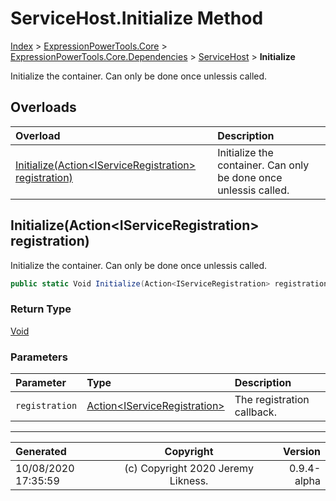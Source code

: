 ﻿# ServiceHost.Initialize Method

[Index](../index.md) > [ExpressionPowerTools.Core](ExpressionPowerTools.Core.a.md) > [ExpressionPowerTools.Core.Dependencies](ExpressionPowerTools.Core.Dependencies.n.md) > [ServiceHost](ExpressionPowerTools.Core.Dependencies.ServiceHost.cs.md) > **Initialize**

Initialize the container. Can only be done once unlessis called.

## Overloads

| Overload | Description |
| :-- | :-- |
| [Initialize(Action&lt;IServiceRegistration> registration)](#initializeactioniserviceregistration-registration) | Initialize the container. Can only be done once unlessis called. |
## Initialize(Action&lt;IServiceRegistration> registration)

Initialize the container. Can only be done once unlessis called.

```csharp
public static Void Initialize(Action<IServiceRegistration> registration)
```

### Return Type

 [Void](https://docs.microsoft.com/dotnet/api/system.void) 

### Parameters

| Parameter | Type | Description |
| :-- | :-- | :-- |
| `registration` | [Action&lt;IServiceRegistration>](https://docs.microsoft.com/dotnet/api/system.action-1) | The registration callback. |



---

| Generated | Copyright | Version |
| :-- | :-: | --: |
| 10/08/2020 17:35:59 | (c) Copyright 2020 Jeremy Likness. | 0.9.4-alpha |
